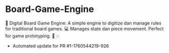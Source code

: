 # Board-Game-Engine
🎲 Digital Board Game Engine: A simple engine to digitize dan manage rules for traditional board games. 💻 Manages state dan piece movement. Perfect for game prototyping. 📜 💡


- Automated update for PR #1-1760544219-926